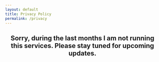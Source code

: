 ```yaml
---
layout: default
title: Privacy Policy
permalink: /privacy
---
```

<h2 style="text-align: center">Sorry, during the last months I am not running this services. Please stay tuned for upcoming updates.</h2>
<!--
  <table style="width: 100%; horizontal-align: left; margin: 0px 0px">
    <tr>
      <td style="border-style: hidden; width: 33%; text-align: left; vertical-align: top; padding: 0px">
        <img style="display: block; margin-left: auto; margin-right: auto; height: 250px; width: 100%; object-fit: contain" src="../assets/img/galileo.PNG">
      </td>
      <td style="border-style: hidden; width: 33%; text-align: left; vertical-align: top; padding: 0px">
        <img style="display: block; margin-left: auto; margin-right: auto; height: 250px; width: 100%; object-fit: contain" src="../assets/img/granitos.PNG">
      </td>
      <td style="border-style: hidden; width: 33%; text-align: left; vertical-align: top; padding: 0px">
        <img style="display: block; margin-left: auto; margin-right: auto; height: 250px; width: 100%; object-fit: contain" src="../assets/img/campus.PNG">
      </td>
    </tr>
  </table>

  <table style="width: 100%; horizontal-align: center; margin-left: auto; margin-right: auto">
  <tr>
    <td style="border-style: hidden; width: 100%; vertical-align: center; horizontal-align: center">
      <header style="background-color: #F8FAFC; border-radius: 20px; padding: 10px; box-shadow: 0px 0px 10px grey">
        <script charset="utf-8" type="text/javascript" src="//js-eu1.hsforms.net/forms/shell.js"></script><script>hbspt.forms.create({region: "eu1",portalId: "24911257",formId: "07fe559d-ca81-41ad-b091-f3d32cd5bd93"});</script>
      </header>
    </td>
    </tr>
</table>
-->


